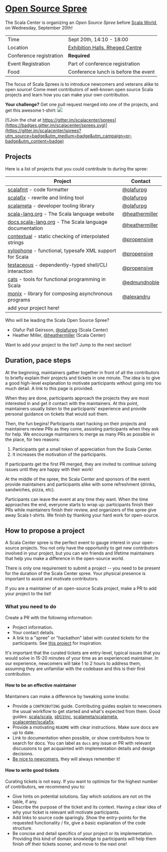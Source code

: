 # [Open Source Spree][register]


The Scala Center is organizing an *Open Source Spree* before
[Scala World], on Wednesday, September 20th!

|                         |                                                                    |
| --------                | --------------------                                               |
| Time                    | Sept 20th, 14:10 - 18:00                                           |
| Location                | [Exhibition Halls, Rheged Centre](https://goo.gl/maps/t4ufgYH3GKw) |
| Conference registration | **Required**                                                       |
| Event Registration      | Part of conference registration                                    |
| Food                    | Conference lunch is before the event                               |

The focus of Scala Sprees is to introduce newcomers and veterans alike to open source!
Come meet contributors of well-known open source Scala projects and learn how
you can make your own contribution.

**Your challenge?** Get one pull request merged into one of the projects,
and get this awesome t-shirt:
![](https://pbs.twimg.com/media/CtnCrtvWAAAO0nE.jpg:small)

[![Join the chat at https://gitter.im/scalacenter/sprees](https://badges.gitter.im/scalacenter/sprees.svg)](https://gitter.im/scalacenter/sprees?utm_source=badge&utm_medium=badge&utm_campaign=pr-badge&utm_content=badge)


## Projects

Here is a list of projects that you could contribute to during the spree:

| Project                                                                           | Contact                                            |
| -------                                                                           | -------                                            |
| [scalafmt] - code formatter                                                       | [@olafurpg]                                        |
| [scalafix] - rewrite and linting tool                                             | [@olafurpg]                                        |
| [scalameta] - developer tooling library                                           | [@olafurpg]                                        |
| [scala-lang.org] - The Scala language website                                     | [@heathermiller]                                   |
| [docs.scala-lang.org] - The Scala language documentation                          | [@heathermiller]                                   |
| [contextual] - static checking of interpolated strings                            | [@propensive][propensive]                          |
| [xylophone] - functional, typesafe XML support for Scala                          | [@propensive][propensive]                          |
| [testaceous] - dependently-typed shell/CLI interaction                            | [@propensive][propensive]                          |
| [cats] - tools for functional programming in Scala                                | [@edmundnoble][edmundnoble]                        |
| [monix] - library for composing asynchronous programs                             | [@alexandru][alexandru]                            |
| add your project here!                                                            |                                                    | 
 
Who will be leading the Scala Open Source Spree?
- Olafur Pall Geirsson, [@olafurpg] (Scala Center)
- Heather Miller, [@heathermiller] (Scala Center)

Want to add your project to the list? Jump to the next section!

[MasseGuillaume]: https://github.com/MasseGuillaume
[SethTisue]: https://github.com/SethTisue
[propensive]: https://github.com/propensive
[cvogt]: https://github.com/cvogt
[@olafurpg]: https://github.com/olafurpg
[@dwijnand]: https://github.com/dwijnand
[jvican]: https://github.com/jvican
[lrytz]: https://github.com/lrytz
[julienrf]: https://github.com/julienrf
[noelwelsh]: https://github.com/noelwelsh
[@heathermiller]: https://github.com/heathermiller
[holograph]: https://github.com/holograph
[densh]: https://github.com/densh
[Duhemm]: https://github.com/Duhemm
[fs2-rabbit]: https://github.com/gvolpe/fs2-rabbit
[gvolpe]: https://github.com/gvolpe
[rzeznik]: https://github.com/marcin-rzeznicki

[docs.scala-lang.org]: https://github.com/scala/scala.github.com/issues?utf8=✓&q=is%3Aissue%20is%3Aopen%20label%3Aspree%20
[scala]: https://github.com/scalacenter/sprees/issues/16
[scala-lang.org]: https://github.com/scala/scala-lang/issues?q=is%3Aissue+is%3Aopen+label%3Aspree
[scaladex]: https://github.com/scalacenter/scaladex/labels/hackathon
[scastie]: https://github.com/scalacenter/scastie/labels/hackathon
[cbt]: https://github.com/cvogt/cbt
[sbt-dynver]: https://github.com/dwijnand/sbt-dynver
[contextual]: https://github.com/propensive/contextual
[xylophone]: https://github.com/propensive/xylophone
[testaceous]: https://github.com/propensive/testaceous
[scalafix]: https://github.com/scalacenter/scalafix/labels/good%20first%20contribution
[scalafmt]: https://github.com/scalameta/scalafmt/labels/good%20first%20contribution
[scalameta]: https://github.com/scalameta/scalameta/labels/Good%20first%20contribution
[zinc]: https://github.com/sbt/zinc/labels/spree
[sbt]: https://github.com/sbt/sbt/labels/spree
[scalajs-bundler]: https://github.com/scalacenter/scalajs-bundler/issues?q=is%3Aissue+is%3Aopen+label%3A%22low+hanging+fruit%22
[endpoints]: http://julienrf.github.io/endpoints/
[creative-scala]: https://github.com/underscoreio/creative-scala/labels/hackathon
[doodle]: https://github.com/underscoreio/doodle/labels/hackathon
[accord]: https://github.com/wix/accord/labels/spree
[kebs]: https://github.com/theiterators/kebs/labels/spree
[scala-native]: https://github.com/scala-native/scala-native
[monix]: https://github.com/monix/monix/labels/low-hanging%20fruit
[cats]: https://github.com/typelevel/cats/labels/low-hanging%20fruit
[alexandru]: https://github.com/alexandru
[edmundnoble]: https://github.com/edmundnoble

[register]: https://www.meetup.com/FunctionalTricity/events/240905056/
[scalawave]: http://scalawave.io/
[Scala World]: https://scala.world/typelevel

## Duration, pace steps

At the beginning, maintainers gather together in front of all the contributors
to briefly explain their projects and tickets in one minute. The idea is to give
a good high-level explanation to motivate participants without going into too
much detail. A link to this page is provided.

When they are done, participants approach the projects they are most interested
in and get it contact with the maintainers. At this point, maintainers usually
listen to the participants' experience and provide personal guidance on tickets
that would suit them.

Then, the fun begins! Participants start hacking on their projects and
maintainers review PRs as they come, assisting participants when they ask for
help. We encourage maintainers to merge as many PRs as possible in the place,
for two reasons:

1. Participants get a small token of appreciation from the Scala Center.
2. It increases the motivation of the participants.

If participants get the first PR merged, they are invited to continue solving
issues until they are happy with their work!

At the middle of the spree, the Scala Center and sponsors of the event provide
maintainers and participants alike with some refreshment (drinks, sandwiches,
pizza, etc).

Participants can leave the event at any time they want. When the time approaches
the end, everyone starts to wrap up: participants finish their PRs while
maintainers finish their review, and organizers of the spree give away Scala
t-shirts. We finish by thanking your hard work for open-source.

## How to propose a project

A Scala Center spree is the perfect event to gauge interest in your open-source
projects. You not only have the opportunity to get new contributors involved in
your project, but you can win friends and lifetime maintainers that help you
make a difference in the open-source world.

There is only one requirement to submit a project -- you need to be present for
the duration of the Scala Center spree. Your physical presence is important to
assist and motivate contributors.

If you are a maintainer of an open-source Scala project, make a PR to add your
project to the list!

### What you need to do

Create a PR with the following information:

* Project information.
* Your contact details.
* A link to a "spree" or "hackathon" label with curated tickets for the
  participants. See [this project](https://github.com/sbt/zinc/issues?utf8=✓&q=label:hackathon%20is:issue) for inspiration.

It's important that the curated tickets are entry-level, typical issues that you
would solve in 15-20 minutes of your time as an experienced maintainer. In our
experience, newcomers will take 1 to 2 hours to address them, assuming they are
unfamiliar with the codebase and this is their first contribution.

#### How to be an effective maintainer

Maintainers can make a difference by tweaking some knobs:

* Provide a `CONTRIBUTING` guide. Contributing guides explain to newcomers the
    usual workflow to get started and what's expected from them. Good guides:
    [scala/scala](https://github.com/scala/scala/blob/2.12.x/CONTRIBUTING.m://github.com/scala/scala/blob/2.12.x/CONTRIBUTING.md),
    [sbt/zinc](https://github.com/sbt/zinc/blob/1.0/CONTRIBUTING.md), [scalameta/scalameta](https://github.com/scalameta/scalameta/blob/master/CONTRIBUTING.md),
		[scalacenter/scalafix](https://github.com/scala/scala/blob/2.12.x/CONTRIBUTING.md).
* Provide a motivating `README` with clear instructions. Make sure docs are up to date.
* Link to documentation when possible, or show contributors how to search for
    docs. You can label as `docs` any issue or PR with relevant discussions to
    get acquainted with implementation details and design decisions.
* [Be nice to newcomers](http://brson.github.io/2017/04/05/minimally-nice-maintainer), they
    will always remember it!

#### How to write good tickets

Curating tickets is not easy. If you want to optimize for the highest number of
contributors, we recommend you to:

* Give hints on potential solutions. Say which solutions are not on the table,
    if any.
* Describe the purpose of the ticket and its context. Having a clear idea of why
    your ticket is relevant will motivate participants.
* Add links to source code sparingly. Show the entry-points for the requested
    functionality / fix, give a basic explanation of the code structure.
* Be concise and detail specifics of your project or its implementation.
    Providing this kind of domain knowledge to participants will help them
    finish off their tickets sooner, and move to the next one!
